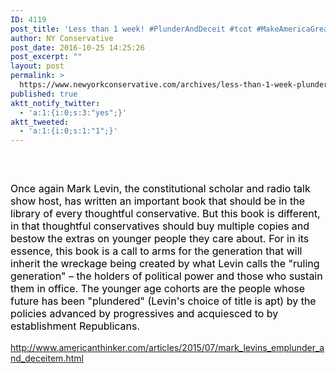 ```yaml
---
ID: 4119
post_title: 'Less than 1 week! #PlunderAndDeceit #tcot #MakeAmericaGreatAgain'
author: NY Conservative
post_date: 2016-10-25 14:25:26
post_excerpt: ""
layout: post
permalink: >
  https://www.newyorkconservative.com/archives/less-than-1-week-plunderanddeceit-tcot-makeamericagreatagain/
published: true
aktt_notify_twitter:
  - 'a:1:{i:0;s:3:"yes";}'
aktt_tweeted:
  - 'a:1:{i:0;s:1:"1";}'
---
```

<p><img src="http://www.newyorkconservative.com/wp-content/uploads/2015/07/073015_2227_Lessthan1we1.jpg" alt="" />
	</p><p>
 </p><p><span style="color:black"><span style="font-size:12pt">Once again Mark Levin, the constitutional scholar and radio talk show host, has written an important book that should be in the library of every thoughtful conservative. But this book is different, in that thoughtful conservatives should buy multiple copies and bestow the extras on younger people they care about. For in its essence, this book is a call to arms for the generation that will inherit the wreckage being created by what Levin calls the "ruling generation" – the holders of political power and those who sustain them in office. The younger age cohorts are the people whose future has been "plundered" (Levin's choice of title is apt) by the policies advanced by progressives and acquiesced to by establishment Republicans.</span><span style="font-family:Trebuchet MS"><br /><br /><a href="http://www.americanthinker.com/articles/2015/07/mark_levins_emplunder_and_deceitem.html" /></span>http://www.americanthinker.com/articles/2015/07/mark_levins_emplunder_and_deceitem.html</span>
	</p>